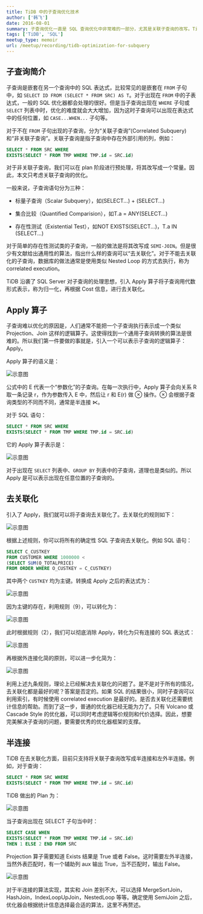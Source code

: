 ```yaml
---
title: TiDB 中的子查询优化技术
author: ['韩飞']
date: 2016-08-01
summary: 子查询优化一直是 SQL 查询优化中非常难的一部分，尤其是关联子查询的改写。TiDB 为了兼容 MySQL，允许用户在任何位置编写子查询。对于非关联子查询，TiDB 会对其进行提前求值，对于关联子查询，TiDB 会尽可能的对其进行去关联化，例如改写成 SemiJoin。本文会重点介绍 TiDB 对关联子查询的优化手段。
tags: ['TiDB', 'SQL']
meetup_type: memoir
url: /meetup/recording/tidb-optimization-for-subquery
---
```


## 子查询简介

子查询是嵌套在另一个查询中的 SQL 表达式，比较常见的是嵌套在 `FROM` 子句中，如
    `SELECT ID FROM (SELECT * FROM SRC) AS T`。对于出现在 `FROM` 中的子表达式，一般的 SQL 优化器都会处理的很好。但是当子查询出现在 `WHERE` 子句或 `SELECT` 列表中时，优化的难度就会大大增加，因为这时子查询可以出现在表达式中的任何位置，如 `CASE...WHEN...` 子句等。

对于不在 `FROM` 子句出现的子查询，分为“关联子查询”(Correlated Subquery) 和“非关联子查询”。关联子查询是指子查询中存在外部引用的列，例如：

```sql
SELECT * FROM SRC WHERE
EXISTS(SELECT * FROM TMP WHERE TMP.id = SRC.id)
```
对于非关联子查询，我们可以在 plan 阶段进行预处理，将其改写成一个常量。因此，本文只考虑关联子查询的优化。

一般来说，子查询语句分为三种：

+ 标量子查询（Scalar Subquery），如(SELECT...) + (SELECT...)

+ 集合比较（Quantified Comparision），如T.a = ANY(SELECT...)

+ 存在性测试（Existential Test），如NOT EXISTS(SELECT...)，T.a IN (SELECT...)

对于简单的存在性测试类的子查询，一般的做法是将其改写成 `SEMI-JOIN`。但是很少有文献给出通用性的算法，指出什么样的查询可以“去关联化”。对于不能去关联化的子查询，数据库的做法通常是使用类似 Nested Loop 的方式去执行，称为 correlated execution。

TiDB 沿袭了 SQL Server 对子查询的处理思想，引入 Apply 算子将子查询用代数形式表示，称为归一化，再根据 Cost 信息，进行去关联化。

## Apply 算子

子查询难以优化的原因是，人们通常不能把一个子查询执行表示成一个类似 Projection、Join 这样的逻辑算子。这使得找到一个通用子查询转换的算法是很难的。所以我们第一件要做的事就是，引入一个可以表示子查询的逻辑算子：Apply。

Apply 算子的语义是：

![示意图](media/tidb-optimization-for-subquery/1.png)

公式中的 E 代表一个“参数化”的子查询。在每一次执行中，Apply 算子会向关系 R 取一条记录 r，作为参数传入 E 中，然后让 r 和 E(r) 做 ⊗ 操作。⊗ 会根据子查询类型的不同而不同，通常是半连接 ⋉。

对于 SQL 语句：

```sql
SELECT * FROM SRC WHERE
EXISTS(SELECT * FROM TMP WHERE TMP.id = SRC.id)
```
它的 Apply 算子表示是：

![示意图](media/tidb-optimization-for-subquery/2.png)

对于出现在 `SELECT` 列表中、`GROUP BY` 列表中的子查询，道理也是类似的。所以 Apply 是可以表示出现在任意位置的子查询的。

## 去关联化

引入了 Apply，我们就可以将子查询去关联化了。去关联化的规则如下：

![示意图](media/tidb-optimization-for-subquery/3.png)

根据上述规则，你可以将所有的确定性 SQL 子查询去关联化。例如 SQL 语句：

```sql
SELECT C_CUSTKEY
FROM CUSTOMER WHERE 1000000 <
(SELECT SUM(O_TOTALPRICE)
FROM ORDER WHERE O_CUSTKEY = C_CUSTKEY)
```

其中两个 `CUSTKEY` 均为主键。转换成 Apply 之后的表达式为：

![示意图](media/tidb-optimization-for-subquery/4.png)

因为主键的存在，利用规则（9），可以转化为：

![示意图](media/tidb-optimization-for-subquery/5.png)

此时根据规则（2），我们可以彻底消除 Apply，转化为只有连接的 SQL 表达式：

![示意图](media/tidb-optimization-for-subquery/6.png)

再根据外连接化简的原则，可以进一步化简为：

![示意图](media/tidb-optimization-for-subquery/7.png)

利用上述九条规则，理论上已经解决去关联化的问题了。是不是对于所有的情况，去关联化都是最好的呢？答案是否定的。如果 SQL 的结果很小，同时子查询可以利用索引，有时候使用 correlated execution 是最好的。是否去关联化还需要统计信息的帮助。而到了这一步，普通的优化器已经无能为力了。只有 Volcano 或 Cascade Style 的优化器，可以同时考虑逻辑等价规则和代价选择。因此，想要完美解决子查询的问题，要需要优秀的优化器框架的支撑。

## 半连接

TiDB 在去关联化方面，目前只支持将关联子查询改写成半连接和左外半连接。例如，对于查询：

```sql
SELECT * FROM SRC WHERE
EXISTS(SELECT * FROM TMP WHERE TMP.id = SRC.id)
```

TiDB 做出的 Plan 为：

![示意图](media/tidb-optimization-for-subquery/8.png)

当子查询出现在 SELECT 子句当中时：

```sql
SELECT CASE WHEN
EXISTS(SELECT * FROM TMP WHERE TMP.id = SRC.id)
THEN 1 ELSE 2 END FROM SRC
```

Projection 算子需要知道 Exists 结果是 True 或者 False。这时需要左外半连接，当然外表匹配时，有一个辅助列 aux 输出 True，当不匹配时，输出 False。

![示意图](media/tidb-optimization-for-subquery/9.png)

对于半连接的算法实现，其实和 Join 差别不大，可以选择 MergeSortJoin，HashJoin，IndexLoopUpJoin，NestedLoop 等等。确定使用 SemiJoin 之后，优化器会根据统计信息选择最合适的算法，这里不再赘述。
